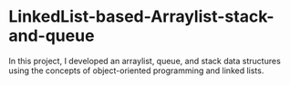 # LinkedList-based-Arraylist-stack-and-queue
In this project, I developed an arraylist, queue, and stack data structures using the concepts of object-oriented programming and linked lists. 
